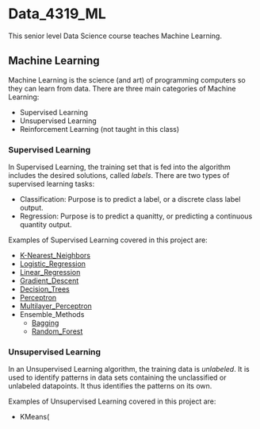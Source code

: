 # Data_4319_ML
 
This senior level Data Science course teaches Machine Learning. 

## Machine Learning

Machine Learning is the science (and art) of programming computers so they can learn from data.  There are three main categories of Machine Learning:
* Supervised Learning
* Unsupervised Learning
* Reinforcement Learning (not taught in this class)

### Supervised Learning
In Supervised Learning, the training set that is fed into the algorithm  includes the desired solutions, called *labels*. There are two types of supervised learning tasks:
* Classification: Purpose is to predict a label, or a discrete class label output.
* Regression: Purpose is to predict a quanitty, or predicting a continuous quantity output.

Examples of Supervised Learning covered in this project are:
* [K-Nearest_Neighbors](https://github.com/maxwell-boozer/Data_4319_ML/tree/main/Supervised_Learning/KMeans)
* [Logistic_Regression](https://github.com/maxwell-boozer/Data_4319_ML/tree/main/Supervised_Learning/Logistic_Regression)
* [Linear_Regression](https://github.com/maxwell-boozer/Data_4319_ML/tree/main/Supervised_Learning/Linear_Regression)
* [Gradient_Descent](https://github.com/maxwell-boozer/Data_4319_ML/tree/main/Supervised_Learning/Gradient_Descent)
* [Decision_Trees](https://github.com/maxwell-boozer/Data_4319_ML/tree/main/Supervised_Learning/Decision_Tree)
* [Perceptron](https://github.com/maxwell-boozer/Data_4319_ML/tree/main/Supervised_Learning/Perceptron)
* [Multilayer_Perceptron](https://github.com/maxwell-boozer/Data_4319_ML/tree/main/Supervised_Learning/Multilayer_Perceptron)
* Ensemble_Methods
  - [Bagging](https://github.com/maxwell-boozer/Data_4319_ML/blob/main/Supervised_Learning/Ensemble_Methods/Ensemble_Bagging.ipynb)
  - [Random_Forest](https://github.com/maxwell-boozer/Data_4319_ML/blob/main/Supervised_Learning/Ensemble_Methods/Ensemble_Random_Forest.ipynb)

### Unsupervised Learning
In an Unsupervised Learning algorithm, the training data is *unlabeled*. It is used to identify patterns in data sets containing the unclassified or unlabeled datapoints. It thus identifies the patterns on its own.

Examples of Unsupervised Learning covered in this project are:
* KMeans(
